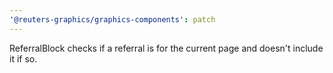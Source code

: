 ```yaml
---
'@reuters-graphics/graphics-components': patch
---
```


ReferralBlock checks if a referral is for the current page and doesn't include it if so.

